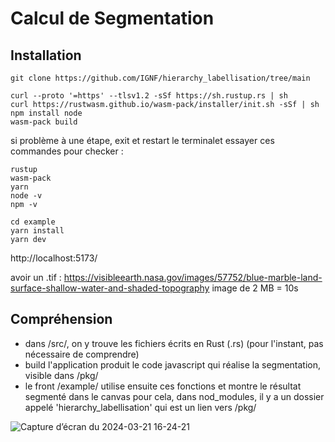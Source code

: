 # Calcul de Segmentation

## Installation 

```shell
git clone https://github.com/IGNF/hierarchy_labellisation/tree/main

curl --proto '=https' --tlsv1.2 -sSf https://sh.rustup.rs | sh
curl https://rustwasm.github.io/wasm-pack/installer/init.sh -sSf | sh
npm install node
wasm-pack build
```
si problème à une étape, exit et restart le terminalet essayer ces commandes pour checker : 
```shell
rustup
wasm-pack
yarn
node -v
npm -v
```

```shell
cd example
yarn install
yarn dev
```

http://localhost:5173/

avoir un .tif :
https://visibleearth.nasa.gov/images/57752/blue-marble-land-surface-shallow-water-and-shaded-topography
image de 2 MB = 10s

## Compréhension

- dans /src/, on y trouve les fichiers écrits en Rust (.rs) (pour l'instant, pas nécessaire de comprendre)
- build l'application produit le code javascript qui réalise la segmentation, visible dans /pkg/
- le front /example/ utilise ensuite ces fonctions et montre le résultat segmenté dans le canvas
  pour cela, dans nod_modules, il y a un dossier appelé 'hierarchy_labellisation' qui est un lien vers /pkg/
  
![Capture d’écran du 2024-03-21 16-24-21](https://github.com/ToffoluttiVittorio/Projet_labellisation_IA/assets/121936719/a23b7d75-93b0-421e-83c7-59a92d1e0f87)







